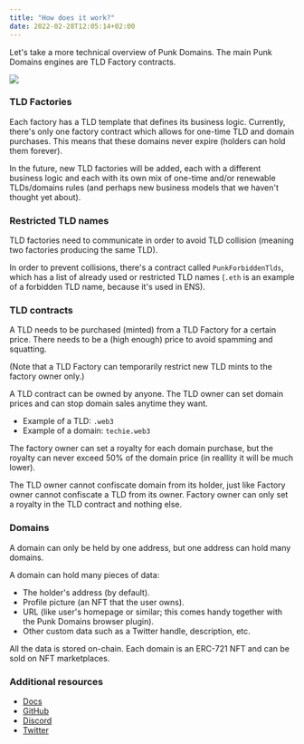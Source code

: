 ```yaml
---
title: "How does it work?"
date: 2022-02-28T12:05:14+02:00
---
```


Let's take a more technical overview of Punk Domains. The main Punk Domains engines are TLD Factory contracts.

![](/img/architecture.png)

### TLD Factories

Each factory has a TLD template that defines its business logic. Currently, there's only one factory contract which allows for one-time TLD and domain purchases. This means that these domains never expire (holders can hold them forever).

In the future, new TLD factories will be added, each with a different business logic and each with its own mix of one-time and/or renewable TLDs/domains rules (and perhaps new business models that we haven't thought yet about).

### Restricted TLD names

TLD factories need to communicate in order to avoid TLD collision (meaning two factories producing the same TLD).

In order to prevent collisions, there's a contract called `PunkForbiddenTlds`, which has a list of already used or restricted TLD names (`.eth` is an example of a forbidden TLD name, because it's used in ENS).

### TLD contracts

A TLD needs to be purchased (minted) from a TLD Factory for a certain price. There needs to be a (high enough) price to avoid spamming and squatting.

(Note that a TLD Factory can temporarily restrict new TLD mints to the factory owner only.)

A TLD contract can be owned by anyone. The TLD owner can set domain prices and can stop domain sales anytime they want.

- Example of a TLD: `.web3`
- Example of a domain: `techie.web3`

The factory owner can set a royalty for each domain purchase, but the royalty can never exceed 50% of the domain price (in reallity it will be much lower).

The TLD owner cannot confiscate domain from its holder, just like Factory owner cannot confiscate a TLD from its owner. Factory owner can only set a royalty in the TLD contract and nothing else.

### Domains

A domain can only be held by one address, but one address can hold many domains.

A domain can hold many pieces of data:

- The holder's address (by default).
- Profile picture (an NFT that the user owns).
- URL (like user's homepage or similar; this comes handy together with the Punk Domains browser plugin).
- Other custom data such as a Twitter handle, description, etc.

All the data is stored on-chain. Each domain is an ERC-721 NFT and can be sold on NFT marketplaces.

### Additional resources

- [Docs](http://docs.punk.domains/)
- [GitHub](https://github.com/punk-domains)
- [Discord](https://discord.gg/8dSrwrAQeu)
- [Twitter](https://twitter.com/PunkDomains)
